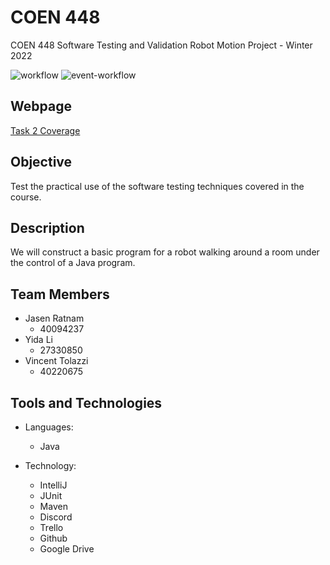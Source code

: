 # COEN 448
COEN 448 Software Testing and Validation 
Robot Motion Project - Winter 2022

![workflow](https://github.com/YIDA-LI/coen448/actions/workflows/maven.yml/badge.svg)
![event-workflow](https://github.com/YIDA-LI/coen448/actions/workflows/maven.yml/badge.svg?event=push)

## Webpage

<span class="edit-link"><a href="https://yida-li.github.io/COEN448/" target="_blank"><i class="fa fa-github"></i>Task 2 Coverage</a></span>

## Objective
Test the practical use of the software testing techniques covered in the course.

## Description
We will construct a basic program for a robot walking around a room under the control of a Java program.

## Team Members
- Jasen Ratnam			          
  - 40094237
- Yida Li		        
  - 27330850
- Vincent Tolazzi
  - 40220675

## Tools and Technologies
- Languages:
  - Java
  
- Technology:
  - IntelliJ
  - JUnit
  - Maven
  - Discord
  - Trello
  - Github
  - Google Drive

